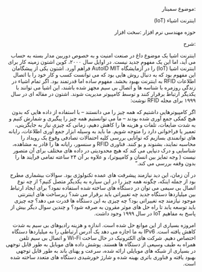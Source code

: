 
<div dir="rtl">

<p>:موضوع سمینار</p>
<p>اینترنت اشیاء (IoT)</p>
<p>حوزه مهندسی نرم افزار :سخت افزار</p>
<p>:شرح</p>
<p>اینترنت اشیا یک موضوع داغ در صنعت امنیت و به خصوص دوربین مدار بسته به حساب می آید، اما این یک مفهوم جدید نیست. در اوایل سال ۲۰۰۰، کوین اشتون زمینه کار برای اینترنت اشیا (IoT) را در آزمایشگاه AutoID MIT فراهم آورد. اشتون یکی از پیشگامان این مفهوم بود که به دنبال روش هایی بود که می توانست کسب و کار خود را با اتصال اطلاعات RFID به اینترنت بهبود بخشد. مفهوم ساده اما قدرتمند بود. اگر تمام اشیاء در زندگی روزمره با شناسه ها و اتصال بی سیم مجهز شده باشند، این اشیا می توانند با یکدیگر ارتباط برقرار کنند و توسط کامپیوتر مدیریت شوند. اشتون در مقاله ای در سال ۱۹۹۹ برای مجله RFID نوشت:

اگر کامپیوترهایی داشتیم که همه چیز را می دانستند – با استفاده از داده هایی که بدون هیچ کمکی جمع آوری شده بودند – ما می توانستیم همه چیز را پیگیری و شمارش کنیم و به شدت ضایعات، تلفات و هزینه ها را کاهش دهیم، زمانی که چیزی نیاز به جایگزینی، تعمیر یا فراخوانی دارد را متوجه شویم. ما باید به وسیله ابزار جمع آوری اطلاعات، رایانه های توانمندی بسازیم که توانایی بررسی کلیه احتمالات تصادفی وقوع یک رویداد را محاسبه نمایند، بشنوند و بو کنند. فناوری RFID و سنسور، رایانه ها را قادر به مشاهده، شناسایی و درک دنیایی می کند که هیچ محدودیتی در داده های مختلف برای آن متصور نیست ( وجه تمایز بین انسان و کامپیوتر)، و علاوه بر آن ۲۴ ساعته تمامی فرآیند ها را بدون وقفه بررسی می کند.”

در آن زمان، این دید نیازمند پیشرفت های عمده تکنولوژی بود. سوالات بیشماری مطرح بود از جمله اینکه، چگونه همه چیز را در این سیاره به یکدیگر متصل کنیم؟ از چه نوع اتصال بی سیمی می توان در دستگاه های ساخته شده استفاده نمود؟ برای ایجاد ارتباط بین میلیاردها دستگاه جدید چه تغییراتی باید برقرار می شد؟ زیرساخت های اینترنتی موجود نیازمند چه تغییراتی بود؟ چه چیزی به این دستگاه ها قدرت می دهد؟ چه چیزی باید توسعه یابد تا راه حل های موثر مقرون به صرفه شود؟ و چندین سوال دیگر بیش از پاسخ به مفاهیم IoT در سال ۱۹۹۹ وجود داشت.

امروزه بسیاری از این موانع حل شده است. اندازه و هزینه رادیوهای بی سیم به شدت کاهش یافته است. IPv6 به ما اجازه می دهد یک آدرس ارتباطی را به میلیاردها دستگاه اختصاص دهیم. شرکت های الکترونیک در حال ساخت Wi-Fi و اتصال بی سیم تلفن همراه به طیف وسیعی از دستگاه ها هستند. پوشش داده های موبایل به طور قابل توجهی در بسیاری از شبکه های موبایلی ارائه شده، سرعت و پهنای باند به طور قابل توجهی بهبود یافته و فناوری باتری بهینه شده و شارژ خورشیدی دستگاه های متعدد ساخته شده است.
 
 </p>

